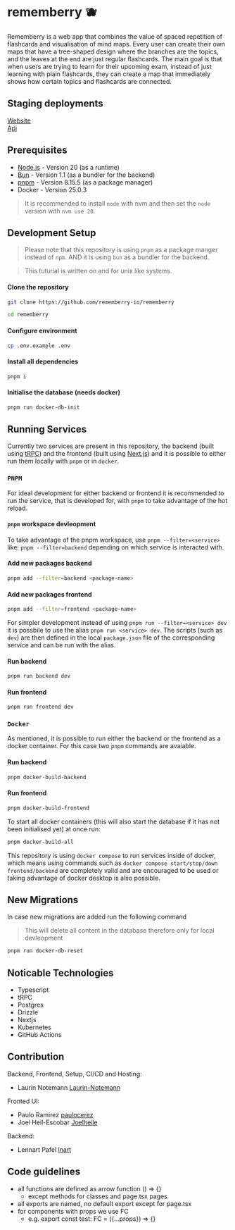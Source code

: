 # rememberry 🫐

Rememberry is a web app that combines the value of spaced repetition of flashcards and visualisation of mind maps.
Every user can create their own maps that have a tree-shaped design where the branches are the topics,
and the leaves at the end are just regular flashcards.
The main goal is that when users are trying to learn for their upcoming exam,
instead of just learning with plain flashcards, they can create a map that immediately shows how certain topics and flashcards are connected.

## Staging deployments

[Website](https://web.stage.rememberry.app/) 
<br>
[Api](https://api.stage.rememberry.app/)

## Prerequisites
- [Node.js](https://github.com/nvm-sh/nvm?tab=readme-ov-file#installing-and-updating) - Version 20 (as a runtime)
- [Bun](https://bun.sh/docs/installation) - Version 1.1 (as a bundler for the backend)
- [pnpm](https://pnpm.io/installation) - Version 8.15.5 (as a package manager)
- Docker - Version 25.0.3

> It is recommended to install `node` with nvm and then set the `node` version with `nvm use 20`.

## Development Setup

> Please note that this repository is using `pnpm` as a package manger instead of `npm`.
AND it is using `bun` as a bundler for the backend.

> This tuturial is written on and for unix like systems.

#### Clone the repository
```sh
git clone https://github.com/rememberry-io/rememberry

cd rememberry
```

#### Configure environment
```sh
cp .env.example .env
```

#### Install all dependencies
```bash
pnpm i
```

#### Initialise the database (needs docker)
```bash
pnpm run docker-db-init
```

## Running Services
Currently two services are present in this repository, the backend (built using [tRPC](https://trpc.io/)) and 
the frontend (built using [Next.js](https://nextjs.org/)) and it is possible to either run 
them locally with `pnpm` or in `docker`.

### `PNPM`
For ideal development for either backend or frontend it is recommended to run the service,
that is developed for, with `pnpm` to take advantage of the hot reload.

#### `pnpm` workspace devleopment
To take advantage of the pnpm workspace, use `pnpm --filter=<service>` like: 
`pnpm --filter=backend` depending on which service is interacted with.

#### Add new packages backend
```bash
pnpm add --filter=backend <package-name>
```

#### Add new packages frontend
```bash
pnpm add --filter=frontend <package-name>
```

For simpler development instead of using `pnpm run --filter=<service> dev` it is
possbile to use the alias `pnpm run <service> dev`. The scripts (such as `dev`) are then
defined in the local `package.json` file of the corresponding service and can be run with the alias.

#### Run backend
```bash
pnpm run backend dev
```

#### Run frontend
```bash
pnpm run frontend dev
```

### `Docker`
As mentioned, it is possible to run either the backend or the frontend as a docker container.
For this case two `pnpm` commands are avaiable.

#### Run backend
```bash
pnpm docker-build-backend
```

#### Run frontend
```bash
pnpm docker-build-frontend
```

To start all docker containers (this will also start the database if it has not 
been initialised yet) at once run:
```bash
pnpm docker-build-all
```

This repository is using `docker compose` to run services inside of docker, which 
means using commands such as `docker compose start/stop/down frontend/backend` 
are completely valid and are encouraged to be used or taking advantage of docker 
desktop is also possible.

## New Migrations
In case new migrations are added run the following command
> This will delete all content in the database therefore only for local devleopment

```bash
pnpm run docker-db-reset
```

## Noticable Technologies

- Typescript
- tRPC
- Postgres
- Drizzle
- Nextjs
- Kubernetes
- GitHub Actions

## Contribution

Backend, Frontend, Setup, CI/CD and Hosting:

- Laurin Notemann [Laurin-Notemann](https://github.com/Laurin-Notemann)

Fronted UI:

- Paulo Ramirez [paulocerez](https://github.com/paulocerez)
- Joel Heil-Escobar [Joelheile](https://github.com/Joelheile)

Backend:

- Lennart Pafel [lnart](https://github.com/lnart)

## Code guidelines
- all functions are defined as arrow function () => {}
    - except methods for classes and page.tsx pages
- all exports are named, no default export except for page.tsx
- for components with props we use FC
    - e.g. export const test: FC<props> = ({...props}) => {}
